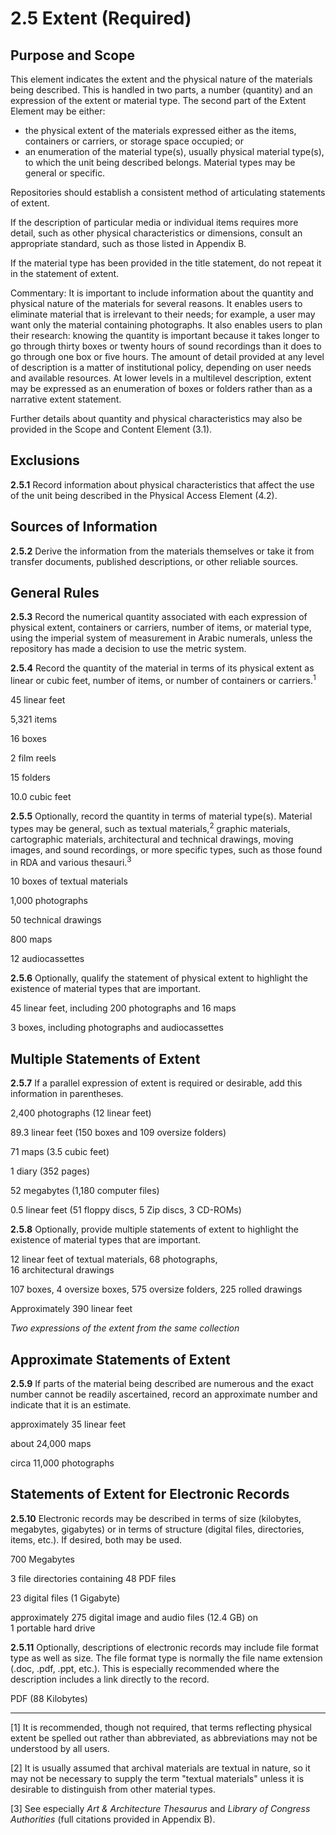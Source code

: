 # 2.5 Extent (Required)

## Purpose and Scope

This element indicates the extent and the physical nature of the materials being described. This is handled in two parts, a number (quantity) and an expression of the extent or material type. The second part of the Extent Element may be either:

*   the physical extent of the materials expressed either as the items, containers or carriers, or storage space occupied; or
*   an enumeration of the material type(s), usually physical material type(s), to which the unit being described belongs. Material types may be general or specific.

Repositories should establish a consistent method of articulating statements of extent.

If the description of particular media or individual items requires more detail, such as other physical characteristics or dimensions, consult an appropriate standard, such as those listed in Appendix B.

If the material type has been provided in the title statement, do not repeat it in the statement of extent.

Commentary: It is important to include information about the quantity and physical nature of the materials for several reasons. It enables users to eliminate material that is irrelevant to their needs; for example, a user may want only the material containing photographs. It also enables users to plan their research: knowing the quantity is important because it takes longer to go through thirty boxes or twenty hours of sound recordings than it does to go through one box or five hours. The amount of detail provided at any level of description is a matter of institutional policy, depending on user needs and available resources. At lower levels in a multilevel description, extent may be expressed as an enumeration of boxes or folders rather than as a narrative extent statement.

Further details about quantity and physical characteristics may also be provided in the Scope and Content Element (3.1).

## Exclusions

**2.5.1** Record information about physical characteristics that affect the use of the unit being described in the Physical Access Element (4.2).

## Sources of Information

**2.5.2** Derive the information from the materials themselves or take it from transfer documents, published descriptions, or other reliable sources.

## General Rules

**2.5.3** Record the numerical quantity associated with each expression of physical extent, containers or carriers, number of items, or material type, using the imperial system of measurement in Arabic numerals, unless the repository has made a decision to use the metric system.

**2.5.4** Record the quantity of the material in terms of its physical extent as linear or cubic feet, number of items, or number of containers or carriers.<sup>1</sup>

45 linear feet

5,321 items

16 boxes

2 film reels

15 folders

10.0 cubic feet

**2.5.5** Optionally, record the quantity in terms of material type(s). Material types may be general, such as textual materials,<sup>2</sup> graphic materials, cartographic materials, architectural and technical drawings, moving images, and sound recordings, or more specific types, such as those found in RDA and various thesauri.<sup>3</sup>

10 boxes of textual materials

1,000 photographs

50 technical drawings

800 maps

12 audiocassettes

**2.5.6** Optionally, qualify the statement of physical extent to highlight the existence of material types that are important.

45 linear feet, including 200 photographs and 16 maps

3 boxes, including photographs and audiocassettes

## Multiple Statements of Extent

**2.5.7** If a parallel expression of extent is required or desirable, add this information in parentheses.

2,400 photographs (12 linear feet)

89.3 linear feet (150 boxes and 109 oversize folders)

71 maps (3.5 cubic feet)

1 diary (352 pages)

52 megabytes (1,180 computer files)

0.5 linear feet (51 floppy discs, 5 Zip discs, 3 CD-ROMs)

**2.5.8** Optionally, provide multiple statements of extent to highlight the existence of material types that are important.

12 linear feet of textual materials, 68 photographs,  
16 architectural drawings

107 boxes, 4 oversize boxes, 575 oversize folders, 225 rolled drawings

Approximately 390 linear feet

_Two expressions of the extent from the same collection_

## Approximate Statements of Extent

**2.5.9** If parts of the material being described are numerous and the exact number cannot be readily ascertained, record an approximate number and indicate that it is an estimate.

approximately 35 linear feet

about 24,000 maps

circa 11,000 photographs

## Statements of Extent for Electronic Records

**2.5.10** Electronic records may be described in terms of size (kilobytes, megabytes, gigabytes) or in terms of structure (digital files, directories, items, etc.). If desired, both may be used.

700 Megabytes

3 file directories containing 48 PDF files

23 digital files (1 Gigabyte)

approximately 275 digital image and audio files (12.4 GB) on  
1 portable hard drive

**2.5.11** Optionally, descriptions of electronic records may include file format type as well as size. The file format type is normally the file name extension (.doc, .pdf, .ppt, etc.). This is especially recommended where the description includes a link directly to the record.

PDF (88 Kilobytes)

* * *

[1] It is recommended, though not required, that terms reflecting physical extent be spelled out rather than abbreviated, as abbreviations may not be understood by all users.

[2] It is usually assumed that archival materials are textual in nature, so it may not be necessary to supply the term "textual materials" unless it is desirable to distinguish from other material types.

[3] See especially _Art & Architecture Thesaurus_ and _Library of Congress Authorities_ (full citations provided in Appendix B).
